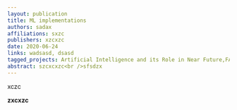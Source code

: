 ```yaml
---
layout: publication
title: ML implementations
authors: sadax
affiliations: sxzc
publishers: xzcxzc
date: 2020-06-24
links: wadsasd, dsasd
tagged_projects: Artificial Intelligence and its Role in Near Future,FAI,ML implementations
abstract: szcxcxzc<br />sfsdzx
---
```


<p>xczc</p><p><strong>zxcxzc</strong></p>